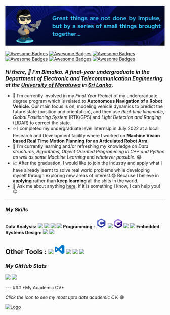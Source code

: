 ![](https://github.com/bimalka98/bimalka98/blob/master/cover.png)
<!--[![Awesome Badges](https://img.shields.io/badge/Welcome-All-brightgreen)]()-->
[![Awesome Badges](https://img.shields.io/badge/Learn-As%20Needed-blue)]()
[![Awesome Badges](https://img.shields.io/badge/Problem-Solver-blue)]()
[![Awesome Badges](https://img.shields.io/badge/Strive-For%20Excellence-blue)]()
[![Awesome Badges](https://img.shields.io/badge/Love-Electronics-blue)]()
[![Awesome Badges](https://img.shields.io/badge/%20-Machine%20Vision-blue)]()
[![Awesome Badges](https://img.shields.io/badge/%20-Deep%20Learning-blue)]()
<!--<p align="center">-->
<!--<a href="https://bimalka98.github.io/">-->
<!--<img width="100px" src="https://github.com/bimalka98/bimalka98/blob/master/Logos/b98-logo.png" align="center"/>-->
<!--</a>-->
### *Hi there,  👋 I'm Bimalka. A final-year undergraduate in the [Department of Electronic and Telecommunication Engineering](https://ent.uom.lk/) at the [University of Moratuwa](https://uom.lk/) in [Sri Lanka](https://en.wikipedia.org/wiki/Sri_Lanka).*
- 🔭 I’m currently involved in my *Final Year Project* of my undergraduate degree program which is related to **Autonomous Navigation of a Robot Vehicle**. Our main focus is on, modeling vehicle dynamics to predict the future state (position and orientation), and then use *Real-time kinematic*, *Global Positioning System*  (RTK/GPS) and *Light Detection and Ranging* (LIDAR) to correct the state.
- ⭐ I completed my undergraduate level internsip in July 2022 at a local Research and Development facility where I worked on **Machine Vision based Real Time Motion Planning for an Articulated Robot Arm**.
- 🌱 I’m currently learning and/or refreshing my knowledge on *Data structures, Algorithms, Object Oriented Programming in C++  and Python as well as some Machine Learning* and *whatever possible*. 😂
- 📈 After the graduation, I would like to join the industry and apply what I have already learnt to solve real world problems while developing myself through exploring new areas of interest.😎 Because I believe in **applying** rather than **keep learning** all the shits in the world.
- 💬 Ask me about anything [here](https://github.com/bimalka98/bimalka98/issues). If it is something I know, I can help you! 😉 
---
### *My Skills*
<!-- **HackerRank   :**
<code>
 <a href="https://www.hackerrank.com/180631j_entc_18">
 <img height="30" src="https://d3keuzeb2crhkn.cloudfront.net/hackerrank/assets/styleguide/logo_wordmark-f5c5eb61ab0a154c3ed9eda24d0b9e31.svg">
 </a>
</code> -->
**Data Analysis:**
<code><img height="30" src="https://upload.wikimedia.org/wikipedia/commons/5/53/OpenCV_Logo_with_text.png"></code>
<code><img height="30" src="https://upload.wikimedia.org/wikipedia/commons/2/2d/Tensorflow_logo.svg"></code>
<code><img height="30" src="https://upload.wikimedia.org/wikipedia/commons/0/01/Created_with_Matplotlib-logo.svg"></code>
<code><img height="30" src="https://upload.wikimedia.org/wikipedia/commons/3/31/NumPy_logo_2020.svg"></code>
**Programming    :**
<code><img height="33" src="https://github.com/bimalka98/bimalka98/blob/master/Logos/c-programming.svg"></code>
<code><img height="30" src="https://upload.wikimedia.org/wikipedia/commons/1/18/ISO_C%2B%2B_Logo.svg"></code>
<code><img height="30" src="https://github.com/bimalka98/bimalka98/blob/master/Logos/csharp.svg"></code>
<code><img height="30" src="https://upload.wikimedia.org/wikipedia/commons/c/c3/Python-logo-notext.svg"></code>
<code><img height="30" src="https://upload.wikimedia.org/wikipedia/commons/2/21/Matlab_Logo.png"></code>
**Embedded Systems Design:**
<code><img height="30" src="https://www.raspberrypi.org/wp-content/uploads/2012/03/raspberry-pi-logo.png"></code>
<code><img height="30" src="https://upload.wikimedia.org/wikipedia/commons/2/2b/Atmel_logo_svg.svg"></code>
<!-- <code><img height="30" src="https://upload.wikimedia.org/wikipedia/commons/f/f3/Altium_Designer_logo.png"></code> -->
<!-- <code><img height="30" src="https://blog.digilentinc.com/wp-content/uploads/2015/01/184_multisim_app_icon_ill.png"></code> -->
<!-- <code><img height="30" src="https://banner2.cleanpng.com/20180328/ezw/kisspng-solidworks-computer-aided-design-3d-computer-graph-work-5abb8876c7bd12.1780632115222396068181.jpg"></code> -->
**Other Tools        :**
<code><img height="30" src="https://upload.wikimedia.org/wikipedia/commons/e/e0/Git-logo.svg"></code>
<code><img height="30" src="https://github.com/bimalka98/bimalka98/blob/master/Logos/visual-studio-code.svg"></code>
<code><img height="30" src="https://upload.wikimedia.org/wikipedia/commons/5/59/Visual_Studio_Icon_2019.svg"></code>
<code><img height="30" src="https://upload.wikimedia.org/wikipedia/commons/3/35/Tux.svg"></code>
<code><img height="30" src="https://upload.wikimedia.org/wikipedia/commons/thumb/9/92/LaTeX_logo.svg/1200px-LaTeX_logo.svg.png"></code>
---
### *My GitHub Stats*
<p float="left">
<img height="180em" src="https://github-readme-stats.vercel.app/api?username=bimalka98&show_icons=true&hide_border=true&&count_private=true&include_all_commits=true" /> 
<img height="180em" src="https://github-readme-stats.vercel.app/api/top-langs/?username=bimalka98&show_icons=true&hide_border=true&layout=compact&langs_count=8"/>
</p>
---
### *My Academic CV*
<!-- 
|**Academic CV**|**LinkedIn Profile**|
|:----:|:----:|
|<a href="https://bimalka98.github.io/assets/myCVs/master/BPT_academic_CV.pdf"><img src="Logos/cv.png" alt="Logo" height="150"></a>|<a href="https://www.linkedin.com/in/bimalka98/"><img src="https://upload.wikimedia.org/wikipedia/commons/c/ca/LinkedIn_logo_initials.png" alt="Logo" height="150"></a>|
 -->
 

*Click the icon to see my most upto date academic CV.* 😁

<div align="left">
  <a href="https://bimalka98.github.io/assets/myCVs/master/BPT_academic_CV.pdf">
    <img src="Logos/cv.png" alt="Logo" height="150">
  </a>
</div>


<!--
---
### *Wanna reach me?*
- Feel free to drop a line via [email](mailto:bimalkapiyaruwan1998322@gmail.com)
- You may also find me on 

[![LinkedIn](https://img.shields.io/badge/-LinkedIn-0077B5?style=for-the-badge&logo=LinkedIn&logoColor=white)](https://www.linkedin.com/in/bimalka98/) 
- You may also find me on [LinkedIn](https://www.linkedin.com/in/bimalka98/)
-->
